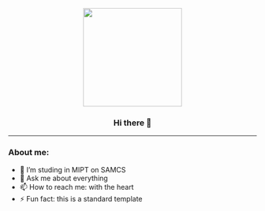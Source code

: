 <div id="header" align="center">
    <img src="https://media.giphy.com/media/3oKIPnAiaMCws8nOsE/giphy.gif" width="200"/>

### Hi there 👋
</div>

---

### About me:

- 🔭 I’m studing in MIPT on SAMCS
- 💬 Ask me about everything
- 📫 How to reach me: with the heart
- ⚡ Fun fact: this is a standard template
